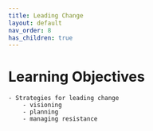 ```yaml
---
title: Leading Change
layout: default
nav_order: 8
has_children: true
---
```


# Learning Objectives

    - Strategies for leading change
        - visioning
        - planning
        - managing resistance

